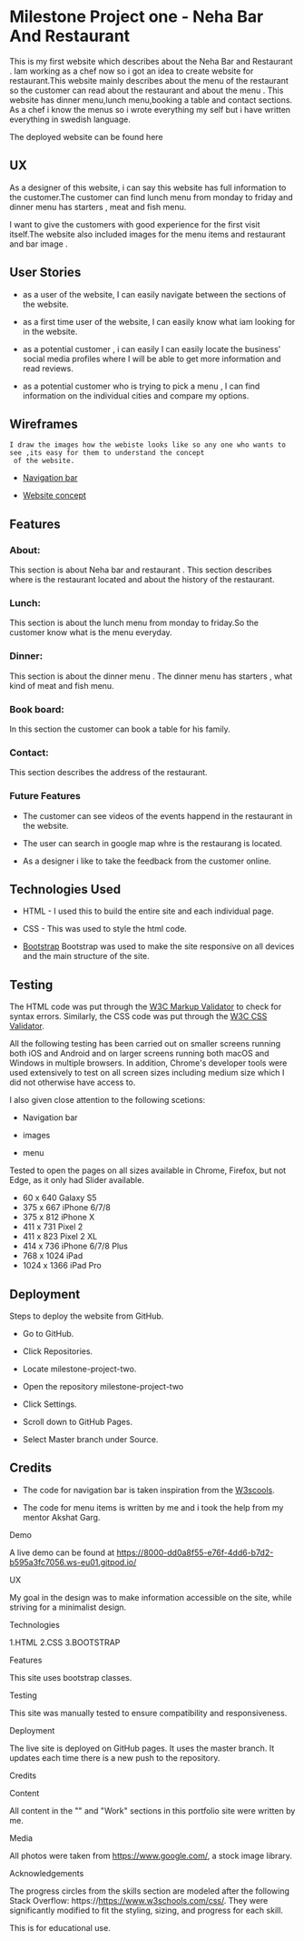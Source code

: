 # Milestone Project one - Neha Bar And Restaurant

This is my first website which describes about the Neha Bar and Restaurant . Iam working as a chef now so i got an
idea to create website for restaurant.This website mainly describes about the menu of the restaurant so the customer
 can read  about the restaurant and about the menu . This website has dinner menu,lunch menu,booking a table and contact
 sections. As a chef i know the menus so i wrote everything my self but i have written everything in swedish language.

The deployed website can be found here

## UX

As a designer of this website, i can say this website has full information  to the customer.The customer can find
lunch menu from monday to friday and dinner menu has starters , meat and fish menu.

 I want to give the customers with good experience for the first visit itself.The website also included images  for 
 the menu items  and restaurant and bar image .

 ## User Stories

-  as a user of the website, I can easily navigate between the sections of the website.

-  as a first time user of the website, I can easily know what iam looking for in the website.

-  as a potential customer , i can easily I can easily locate the business' social media profiles where 
   I will be able to get more information  and read reviews.

-  as a potential customer who is trying to pick a menu , I can find information on the individual 
   cities and compare my options.

 ## Wireframes

    I draw the images how the webiste looks like so any one who wants to see ,its easy for them to understand the concept
     of the website.

 - [Navigation bar]()

 - [Website concept]()    

 ## Features

  ### About:

This section is about Neha bar and restaurant . This section describes where is the restaurant located and about the 
history of the restaurant.

### Lunch:

This section is about the lunch menu from monday to friday.So the customer know what is the menu everyday.

### Dinner:

This section is about the dinner menu . The dinner menu has starters , what kind of meat and fish menu.

### Book board:

In this section the customer can book a table for his family.

### Contact:

This section describes the address of the restaurant.

### Future Features

- The customer  can see videos of the events happend in the restaurant in the website.

- The user can search in google map whre is the restaurang is located.

- As a designer i like to take the feedback from the customer online.

## Technologies Used

- HTML - I used this to build the entire site and each individual page.

- CSS - This was used to style the html code.

- [Bootstrap](https://getbootstrap.com/) Bootstrap was used to make the site responsive on 
all devices  and the main structure of the site.

## Testing

The HTML code was put through the [W3C Markup Validator](https://validator.w3.org/) to check for syntax errors. Similarly, 
the CSS code was put through the [W3C CSS Validator](https://jigsaw.w3.org/css-validator/).

All the following testing has been carried out on smaller screens running both iOS and Android and on larger screens 
running both macOS and Windows in multiple browsers. In addition, Chrome's developer tools were used extensively to
test on all screen sizes including medium size which I did not otherwise have access to.

I also given close attention to the following scetions:

- Navigation bar

- images

- menu

Tested to open the pages on all sizes available in Chrome, Firefox, but not Edge, as it only had Slider available.

- 60 x 640 Galaxy S5
- 375 x 667 iPhone 6/7/8
- 375 x 812 iPhone X
- 411 x 731 Pixel 2
- 411 x 823 Pixel 2 XL
- 414 x 736 iPhone 6/7/8 Plus
- 768 x 1024 iPad
- 1024 x 1366 iPad Pro

## Deployment

Steps to deploy the website from GitHub.

- Go to GitHub.

- Click Repositories.

- Locate milestone-project-two.

- Open the repository milestone-project-two

- Click Settings.

- Scroll down to GitHub Pages.

- Select Master branch under Source.

## Credits

- The code for navigation bar is taken inspiration from the [W3scools](https://www.w3schools.com/).

- The code for menu items is written by me and i took the help from my mentor Akshat Garg.












 Demo

A live demo can be found at https://8000-dd0a8f55-e76f-4dd6-b7d2-b595a3fc7056.ws-eu01.gitpod.io/

UX

My goal in the design was to make information accessible on the site, while striving for a minimalist design.

Technologies

1.HTML
2.CSS
3.BOOTSTRAP

Features

This site uses bootstrap classes.

Testing

This site was manually tested to ensure compatibility and responsiveness.

Deployment

The live site is deployed on GitHub pages. It uses the master branch. It updates each time there is a new push to the repository.

Credits

Content

All content in the "" and "Work" sections in this portfolio site were written by me.

Media

All photos were taken from https://www.google.com/, a stock image library.

Acknowledgements

The progress circles from the skills section are modeled after the following Stack Overflow: https://https://www.w3schools.com/css/. They were significantly modified to fit the styling, sizing, and progress for each skill.

This is for educational use.



